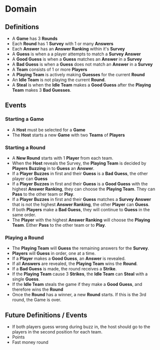 # Domain

## Definitions

- A **Game** has 3 **Rounds**
- Each **Round** has 1 **Survey** with 1 or many **Answers**
- Each **Answer** has an **Answer Ranking** within it's **Survey**
- A **Guess** is when a a player attempts to match a **Survey** **Answer**
- A **Good Guess** is when a **Guess** matches an **Answer** in a **Survey**
- A **Bad Guess** is when a **Guess** does not match an **Answer** in a **Survey**
- A **Team** consists of 1 or more **Players**
- A **Playing Team** is actively making **Guesses** for the current **Round**
- An **Idle Team** is not playing the current **Round**.
- A **Steal** is when the **Idle Team** makes a **Good Guess** after the **Playing Team** makes 3 **Bad Guesses**.

## Events

### Starting a Game

- A **Host** must be selected for a **Game**
- The **Host** starts a new **Game** with two **Teams** of **Players**

### Starting a Round

- A **New Round** starts with 1 **Player** from each team.
- When the **Host** reveals the Survey, the **Playing Team** is decided by **Players** **Buzzing** in to **Guess** an **Answer**.
- If a **Player** **Buzzes** in first and their **Guess** is a **Bad Guess**, the other player can **Guess**
- If a **Player** **Buzzes** in first and their **Guess** is a **Good Guess**
  with the highest **Answer Ranking**, they can choose the **Playing Team**. They can **Pass** to the other team or **Play**.
- If a **Player** **Buzzes** in first and their **Guess** matches a **Survey** **Answer**
  that is not the highest **Answer Ranking**, the other **Player** can **Guess**.
- If both **Players** make a **Bad Guess**, they will continue to **Guess** in the same order.
- The **Player** with the highest **Answer Ranking** will choose the **Playing Team**. Either **Pass** to the other team or to **Play**.

### Playing a Round

- The **Playing Team** will **Guess** the remaining answers for the **Survey**.
- **Players** will **Guess** in order, one at a time.
- If a **Player** makes a **Good Guess**, an **Answer** is revealed.
- If all **Answers** are revealed, the **Playing Team** wins the **Round**.
- If a **Bad Guess** is made, the round receives a **Strike**.
- If the **Playing Team** cause 3 **Strikes**, the **Idle Team** can **Steal** with a single **Guess**.
- If the **Idle Team** steals the game if they make a **Good Guess**, and therefore wins the **Round**
- Once the **Round** has a winner, a new **Round** starts. If this is the 3rd round, the Game is over.

## Future Definitions / Events

- If both players guess wrong during buzz in, the host should go to the players in the second position for each team.
- Points
- Fast money round
